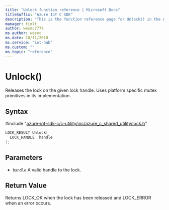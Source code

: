 ```yaml
---                             
title: "Unlock function reference | Microsoft Docs" 
titleSuffix: "Azure IoT C SDK"            
description: "This is the function reference page for Unlock() in the Azure IoT C SDK. This SDK is used with Azure IoT Hub and Azure IoT Hub Device Provisioning Service"            
manager: timlt                 
author: wesmc7777              
ms.author: wesmc               
ms.date: 10/11/2018                    
ms.service: "iot-hub"             
ms.custom: ""                
ms.topic: "reference"        
---                            
```


# Unlock()

Releases the lock on the given lock handle. Uses platform specific mutex primitives in its implementation.

## Syntax

\#include "[azure-iot-sdk-c/c-utility/inc/azure_c_shared_utility/lock.h](../lock-h.md)"  
```C
LOCK_RESULT Unlock(
  LOCK_HANDLE  handle
);
```

## Parameters
* `handle` A valid handle to the lock.

## Return Value
Returns LOCK_OK when the lock has been released and LOCK_ERROR when an error occurs.

